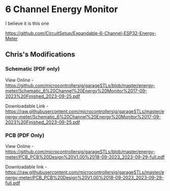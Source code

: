 # 6 Channel Energy Monitor

I believe it is this one

https://github.com/CircuitSetup/Expandable-6-Channel-ESP32-Energy-Meter

## Chris's Modifications

### Schematic (PDF only)

View Online - https://github.com/microcontrollersig/garageSTLs/blob/master/energy-meter/Schematic_6%20Channel%20Energy%20Monitor%2017-09-2023%20Finished_2023-09-25.pdf

Downloadable Link - https://raw.githubusercontent.com/microcontrollersig/garageSTLs/master/energy-meter/Schematic_6%20Channel%20Energy%20Monitor%2017-09-2023%20Finished_2023-09-25.pdf

### PCB (PDF Only)

View Online - https://github.com/microcontrollersig/garageSTLs/blob/master/energy-meter/PCB_PCB%20Design%20V1.00%2018-09-2023_2023-09-29-full.pdf

Downloadable link - https://raw.githubusercontent.com/microcontrollersig/garageSTLs/master/energy-meter/PCB_PCB%20Design%20V1.00%2018-09-2023_2023-09-29-full.pdf
